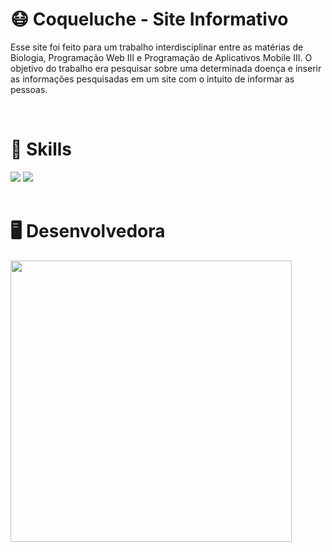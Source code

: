 # 😷 Coqueluche - Site Informativo
Esse site foi feito para um trabalho interdisciplinar entre as matérias de Biologia, Programação Web III e Programação de Aplicativos Mobile III. O objetivo do trabalho era pesquisar sobre uma determinada doença e inserir as informações pesquisadas em um site com o intuito de informar as pessoas.

<br>

# 🚀 Skills
<div align="left">
 <img src="https://img.shields.io/badge/HTML5-E34F26?style=for-the-badge&logo=html5&logoColor=white">
 <img src="https://img.shields.io/badge/CSS3-1572B6?style=for-the-badge&logo=css3&logoColor=white">
 <!--<img src="https://img.shields.io/badge/JavaScript-F7DF1E?style=for-the-badge&logo=javascript&logoColor=black">-->
</div>

<br>

# 🖥 Desenvolvedora
<div align="left">
  <img src="https://user-images.githubusercontent.com/68068215/189801625-59602764-a632-4ee4-af48-608ff99c1981.svg" width="450px">
</div>


